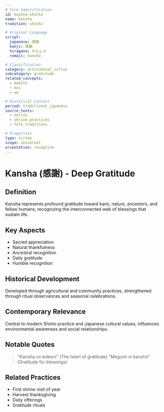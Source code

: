 ```yaml
---
# Core Identification
id: kansha-shinto
name: Kansha
tradition: shinto

# Original Language
script:
  japanese: 感謝
  kanji: 感謝
  hiragana: かんしゃ
  romaji: kansha

# Classification
category: attitudinal_virtue
subcategory: gratitude
related_concepts:
  - makoto
  - kei
  - wa

# Historical Context
period: traditional_japanese
source_texts:
  - norito
  - shrine_practices
  - folk_traditions

# Properties
type: virtue
scope: universal
orientation: receptive
---
```


# Kansha (感謝) - Deep Gratitude

## Definition
Kansha represents profound gratitude toward kami, nature, ancestors, and fellow humans, recognizing the interconnected web of blessings that sustain life.

## Key Aspects
- Sacred appreciation
- Natural thankfulness
- Ancestral recognition
- Daily gratitude
- Humble recognition

## Historical Development
Developed through agricultural and community practices, strengthened through ritual observances and seasonal celebrations.

## Contemporary Relevance
Central to modern Shinto practice and Japanese cultural values, influences environmental awareness and social relationships.

## Notable Quotes
> "Kansha no kokoro" (The heart of gratitude)
> "Megumi ni kansha" (Gratitude for blessings)

## Related Practices
- First shrine visit of year
- Harvest thanksgiving
- Daily offerings
- Gratitude rituals
